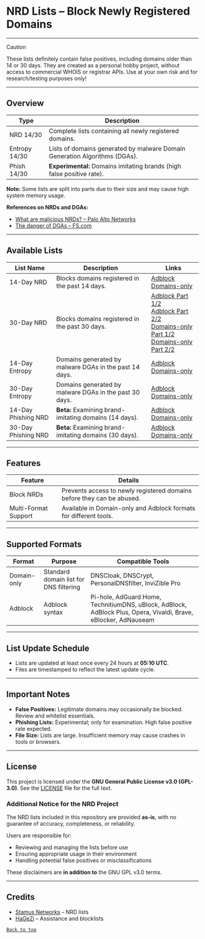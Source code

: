 # NRD Lists – Block Newly Registered Domains

---

> [!CAUTION]
> These lists definitely contain false positives, including domains older than 14 or 30 days.
> They are created as a personal hobby project, without access to commercial WHOIS or registrar APIs.
> Use at your own risk and for research/testing purposes only!

---

## Overview

| Type          | Description                                                                 |
|---------------|-----------------------------------------------------------------------------|
| NRD 14/30     | Complete lists containing all newly registered domains.                     |
| Entropy 14/30 | Lists of domains generated by malware Domain Generation Algorithms (DGAs).  |
| Phish 14/30   | **Experimental:** Domains imitating brands (high false positive rate).      |

**Note:** Some lists are split into parts due to their size and may cause high system memory usage.

**References on NRDs and DGAs:**
- [What are malicious NRDs? – Palo Alto Networks](https://www.paloaltonetworks.com/cyberpedia/what-are-malicious-newly-registered-domains)
- [The danger of DGAs – FS.com](https://community.fs.com/encyclopedia/dga.html)

---

## Available Lists

| List Name          | Description                                              | Links |
|--------------------|----------------------------------------------------------|-------|
| 14-Day NRD         | Blocks domains registered in the past 14 days.           | [Adblock](https://codeberg.org/xRuffKez/NRD/raw/branch/main/lists/14-day/adblock/nrd-14day)<br>[Domains-only](https://codeberg.org/xRuffKez/NRD/raw/branch/main/lists/14-day/domains-only/nrd-14day) |
| 30-Day NRD         | Blocks domains registered in the past 30 days.           | [Adblock Part 1/2](https://codeberg.org/xRuffKez/NRD/raw/branch/main/lists/30-day/adblock/nrd-30day_part_aa)<br>[Adblock Part 2/2](https://codeberg.org/xRuffKez/NRD/raw/branch/main/lists/30-day/adblock/nrd-30day_part_ab)<br>[Domains-only Part 1/2](https://codeberg.org/xRuffKez/NRD/raw/branch/main/lists/30-day/domains-only/nrd-30day_part_aa)<br>[Domains-only Part 2/2](https://codeberg.org/xRuffKez/NRD/raw/branch/main/lists/30-day/domains-only/nrd-30day_part_ab) |
| 14-Day Entropy     | Domains generated by malware DGAs in the past 14 days.   | [Adblock](https://codeberg.org/xRuffKez/NRD/raw/branch/main/lists/14-day/adblock/nrd-entropy-14day)<br>[Domains-only](https://codeberg.org/xRuffKez/NRD/raw/branch/main/lists/14-day/domains-only/nrd-entropy-14day) |
| 30-Day Entropy     | Domains generated by malware DGAs in the past 30 days.   | [Adblock](https://codeberg.org/xRuffKez/NRD/raw/branch/main/lists/30-day/adblock/nrd-entropy-30day)<br>[Domains-only](https://codeberg.org/xRuffKez/NRD/raw/branch/main/lists/30-day/domains-only/nrd-entropy-30day) |
| 14-Day Phishing NRD | **Beta:** Examining brand-imitating domains (14 days).   | [Adblock](https://codeberg.org/xRuffKez/NRD/raw/branch/main/lists/14-day/adblock/nrd-phishing-14day)<br>[Domains-only](https://codeberg.org/xRuffKez/NRD/raw/branch/main/lists/14-day/domains-only/nrd-phishing-14day) |
| 30-Day Phishing NRD | **Beta:** Examining brand-imitating domains (30 days).   | [Adblock](https://codeberg.org/xRuffKez/NRD/raw/branch/main/lists/30-day/adblock/nrd-phishing-30day)<br>[Domains-only](https://codeberg.org/xRuffKez/NRD/raw/branch/main/lists/30-day/domains-only/nrd-phishing-30day) |

---

## Features

| Feature            | Details                                                                 |
|--------------------|-------------------------------------------------------------------------|
| Block NRDs         | Prevents access to newly registered domains before they can be abused.  |
| Multi-Format Support | Available in Domain-only and Adblock formats for different tools.     |

---

## Supported Formats

| Format      | Purpose                                | Compatible Tools                                                                 |
|-------------|----------------------------------------|----------------------------------------------------------------------------------|
| Domain-only | Standard domain list for DNS filtering | DNSCloak, DNSCrypt, PersonalDNSfilter, InviZible Pro                             |
| Adblock     | Adblock syntax                         | Pi-hole, AdGuard Home, TechnitiumDNS, uBlock, AdBlock, AdBlock Plus, Opera, Vivaldi, Brave, eBlocker, AdNauseam |

---

## List Update Schedule

- Lists are updated at least once every 24 hours at **05:10 UTC**.
- Files are timestamped to reflect the latest update cycle.

---

## Important Notes

- **False Positives:** Legitimate domains may occasionally be blocked. Review and whitelist essentials.
- **Phishing Lists:** Experimental; only for examination. High false positive rate expected.
- **File Size:** Lists are large. Insufficient memory may cause crashes in tools or browsers.

---

## License

This project is licensed under the **GNU General Public License v3.0 (GPL-3.0)**.
See the [LICENSE](./LICENSE.md) file for the full text.

### Additional Notice for the NRD Project
The NRD lists included in this repository are provided **as-is**, with
no guarantee of accuracy, completeness, or reliability.

Users are responsible for:
- Reviewing and managing the lists before use
- Ensuring appropriate usage in their environment
- Handling potential false positives or misclassifications

These disclaimers are **in addition to** the GNU GPL v3.0 terms.

---

## Credits

- [Stamus Networks](https://www.stamus-networks.com/) – NRD lists  
- [HaGeZi](https://github.com/hagezi) – Assistance and blocklists

[<code><kbd>Back to top</kbd></code>](#)

